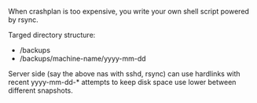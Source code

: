 When crashplan is too expensive, you write your own shell script powered by rsync.

Targed directory structure:
* /backups
* /backups/machine-name/yyyy-mm-dd

Server side (say the above nas with sshd, rsync) can use hardlinks with recent yyyy-mm-dd-* attempts 
to keep disk space use lower between different snapshots.
